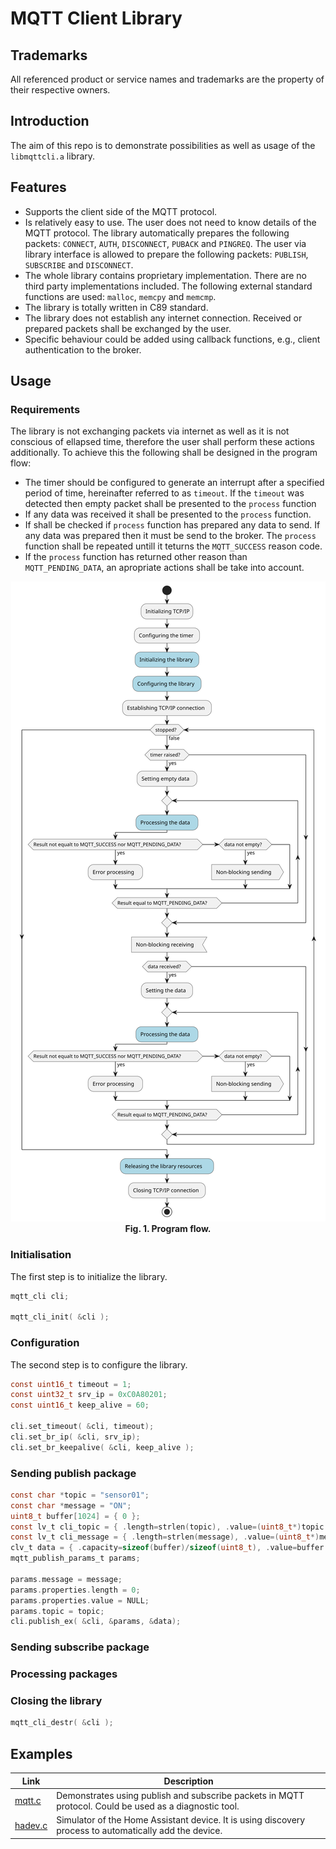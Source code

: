 # MQTT Client Library
## Trademarks
All referenced product or service names and trademarks are the property of their respective owners.
## Introduction
The aim of this repo is to demonstrate possibilities as well as usage of the `libmqttcli.a` library.
## Features
- Supports the client side of the MQTT protocol.
- Is relatively easy to use. The user does not need to know details of the MQTT protocol. The library automatically prepares the following packets: `CONNECT`, `AUTH`, `DISCONNECT`, `PUBACK` and `PINGREQ`. The user via library interface is allowed to prepare the following packets: `PUBLISH`, `SUBSCRIBE` and `DISCONNECT`.
- The whole library contains proprietary implementation. There are no third party implementations included. The following external standard functions are used: `malloc`, `memcpy` and `memcmp`.
- The library is totally written in C89 standard.
- The library does not establish any internet connection. Received or prepared packets shall be exchanged by the user.
- Specific behaviour could be added using callback functions, e.g., client authentication to the broker.
## Usage
### Requirements
The library is not exchanging packets via internet as well as it is not conscious of ellapsed time, therefore the user shall perform these actions additionally. To achieve this the following shall be designed in the program flow:
- The timer should be configured to generate an interrupt after a specified period of time, hereinafter referred to as `timeout`. If the `timeout` was detected then empty packet shall be presented to the `process` function
- If any data was received it shall be presented to the `process` function.
- If shall be checked if `process` function has prepared any data to send. If any data was prepared then it must be send to the broker. The `process` function shall be repeated untill it teturns the `MQTT_SUCCESS` reason code.
- If the `process` function has returned other reason than `MQTT_PENDING_DATA`, an apropriate actions shall be take into account.

<p align="center">
  <img src="doc/program_flow.svg" /> </br>
  <b> Fig. 1. Program flow. </b>
</p>

### Initialisation
The first step is to initialize the library.
```C
mqtt_cli cli;

mqtt_cli_init( &cli );
```
### Configuration
The second step is to configure the library.
```C
const uint16_t timeout = 1;
const uint32_t srv_ip = 0xC0A80201;
const uint16_t keep_alive = 60;

cli.set_timeout( &cli, timeout);
cli.set_br_ip( &cli, srv_ip);
cli.set_br_keepalive( &cli, keep_alive );
```
### Sending publish package
```C
const char *topic = "sensor01";
const char *message = "ON";
uint8_t buffer[1024] = { 0 };
const lv_t cli_topic = { .length=strlen(topic), .value=(uint8_t*)topic  };
const lv_t cli_message = { .length=strlen(message), .value=(uint8_t*)message  };
clv_t data = { .capacity=sizeof(buffer)/sizeof(uint8_t), .value=buffer };
mqtt_publish_params_t params;

params.message = message;
params.properties.length = 0;
params.properties.value = NULL;
params.topic = topic;
cli.publish_ex( &cli, &params, &data);
```
### Sending subscribe package
### Processing packages
### Closing the library
```C
mqtt_cli_destr( &cli );
```
## Examples
| Link | Description |
|------|-------------|
|[mqtt.c](src/mqtt.c/README.md)| Demonstrates using publish and subscribe packets in MQTT protocol. Could be used as a diagnostic tool. |
|[hadev.c](src/hadev.c/README.md)| Simulator of the Home Assistant device. It is using discovery process to automatically add the device. |
